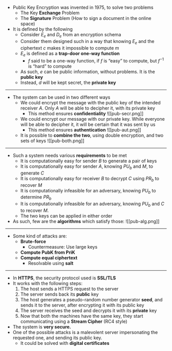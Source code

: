 + Public Key Encryption was invented in 1975, to solve two problems
	+ The Key **Exchange** Problem
	+ The **Signature** Problem (How to sign a document in the online space)
+ It is defined by the following
	+ Consider $E_e$ and $D_e$ from an encryption schema
	+ Consider them designed such in a way that knowing $E_e$ and the ciphertext $c$ makes it impossible to compute $m$ 
	+ $E_e$ is defined as a **trap-door one-way function**
		+ $f$ said to be a one-way function, if $f$ is “easy” to compute, but $f^{−1}$ is “hard” to compute
	+ As such, $e$ can be public information, without problems. It is the **public key**
	+ Instead, $d$ will be kept secret, the **private key**
---
+ The system can be used in two different ways
	+ We could encrypt the message with the public key of the intended receiver $A$. Only $A$ will be able to decipher it, with its private key
		+ This method ensures **confidentiality**
	![[pub-secr.png]]
	+ We could encrypt our message with our private key. While everyone will be able to decipher it, it will be certain that it was sent by us
		+ This method ensures **authentication**
	![[pub-aut.png]]
	+ It is possible to **combine the two**, using double encryption, and two sets of keys
	![[pub-both.png]]
---
+ Such a system needs various **requirements** to be met
	+ It is computationally easy for sender $B$ to generate a pair of keys
	+ It is computationally easy for sender $A$, knowing $PU_b$ and $M$, to generate $C$
	+ It is computationally easy for receiver $B$ to decrypt $C$ using $PR_b$ to recover $M$
	+ It is computationally infeasible for an adversary, knowing $PU_b$ to determine $PR_b$
	+  It is computationally infeasible for an adversary, knowing $PU_b$ and $C$ to recover $M$.
	+ The two keys can be applied in either order
+ As such, few are the **algorithms** which satisfy those:
![[pub-alg.png]]
---
+ Some kind of attacks are:
	+ **Brute-force**
		+ Countermeasure: Use large keys
	+ **Compute PubK from PriK**
	+ **Compute equal ciphertext**
		+ Resolvable using **salt**
---
+ In **HTTPS**, the security protocol used is **SSL/TLS**
+ It works with the following steps:
	1. The host sends a HTTPS request to the server
	2. The server sends back its **public** key
	3. The host generates a pseudo-random number generator **seed**, and sends it to the server, after encrypting it with its public key
	4. The server receives the seed and decrypts it with its **private** key
	5. Now that both the machines have the same key, they start communicating using a **Stream Cipher** (RC4 style)
+ The system is **very secure.** 
+ One of the possible attacks is a malevolent server impersonating the requested one, and sending its public key. 
	+ It could be solved with **digital certificates**